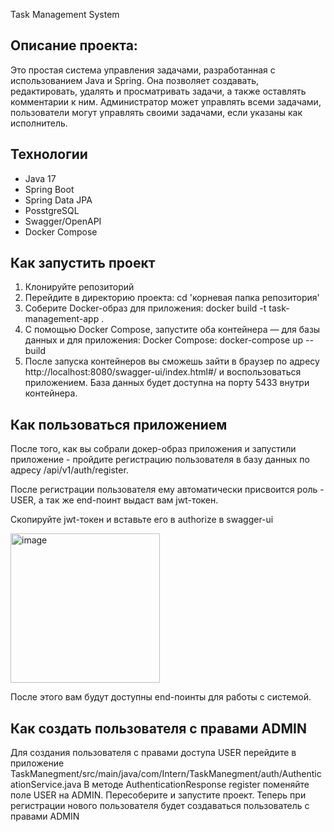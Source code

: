 Task Management System

## Описание проекта:
Это простая система управления задачами, разработанная с использованием Java и Spring. 
Она позволяет создавать, редактировать, удалять и просматривать задачи, а также оставлять комментарии к ним.
Администратор может управлять всеми задачами, пользователи могут управлять своими задачами, если указаны как исполнитель.

## Технологии
- Java 17
- Spring Boot
- Spring Data JPA
- PosstgreSQL
- Swagger/OpenAPI
- Docker Compose

## Как запустить проект
1. Клонируйте репозиторий
2. Перейдите в директорию проекта: cd 'корневая папка репозитория'
3. Соберите Docker-образ для приложения: docker build -t task-management-app .
4. C помощью Docker Compose, запустите оба контейнера — для базы данных и для приложения: Docker Compose: docker-compose up --build
5. После запуска контейнеров вы сможешь зайти в браузер по адресу http://localhost:8080/swagger-ui/index.html#/ и воспользоваться приложением. 
База данных будет доступна на порту 5433 внутри контейнера.

## Как пользоваться приложением

После того, как вы собрали докер-образ приложения и запустили приложение - пройдите регистрацию пользователя в базу данных по адресу /api/v1/auth/register. 

После регистрации пользователя ему автоматически присвоится роль - USER, а так же end-поинт выдаст вам jwt-токен. 

Скопируйте jwt-токен и вставьте его в authorize в swagger-ui

<img width="239" alt="image" src="https://github.com/user-attachments/assets/bf2176e7-de7a-4831-8f3b-c086500bcc52">

После этого вам будут доступны end-поинты для работы с системой. 

## Как создать пользователя с правами ADMIN 
Для создания пользователя с правами доступа USER перейдите в приложение TaskManegment/src/main/java/com/Intern/TaskManegment/auth/AuthenticationService.java 
В методе AuthenticationResponse register поменяйте поле USER на ADMIN. 
Пересоберите и запустите проект. 
Теперь при регистрации нового пользователя будет создаваться пользователь с правами ADMIN
